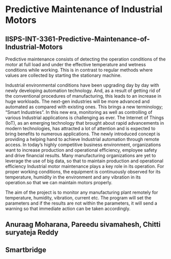 # Predictive Maintenance of Industrial Motors
## llSPS-INT-3361-Predictive-Maintenance-of-Industrial-Motors

Predictive maintenance consists of detecting the operation conditions of the motor at full load and under the effective temperature and wetness conditions while working. This is in contrast to regular methods where values are collected by starting the stationary machine.

Industrial environmental conditions have been upgrading day by day with newly developing automation technology. And, as a result of getting rid of the conventional procedures of manufacturing, this leads to an increase in huge workloads. The next-gen industries will be more advanced and automated as compared with existing ones. This brings a new terminology; “Smart Industries”. In this new era, monitoring as well as controlling of various Industrial applications is challenging as ever. The Internet of Things (IoT), as an emerging technology that brought about rapid advancements in modern technologies,  has attracted a lot of attention and is expected to bring benefits to numerous applications. The newly introduced concept is providing a helping hand to achieve Industrial automation through remote access.
In today’s highly competitive business environment, organizations want to increase production and operational efficiency, employee safety and drive financial  results. Many  manufacturing  organizations are  yet to  leverage the  use  of big  data, so that to maintain  production and operational efficiency Industrial motor maintenance plays a key role in its operation. For proper working conditions, the equipment is continuously observed for its temperature, humidity in the environment and any vibration in its operation.so that we can maintain motors properly.

The aim of the project is to monitor any manufacturing plant remotely for temperature, humidity, vibration, current etc. The program will set the parameters and if the results are not within the parameters, it will send a warning so that immediate action can be taken accordingly.

## Anuraag Moharana, Pareedu sivamahesh, Chitti suryateja Reddy
## Smartbridge
